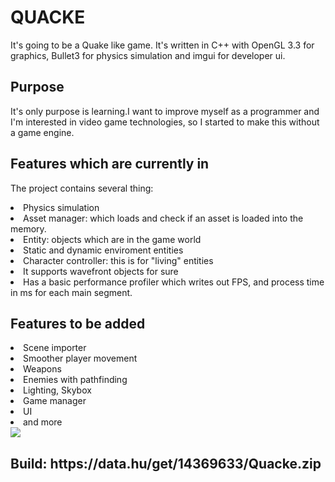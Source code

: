 <h1>QUACKE</h1>
<p>It's going to be a Quake like game. It's written in C++ with OpenGL 3.3 for graphics, Bullet3 for physics simulation and imgui for developer ui.</p>
<h2>Purpose</h2>
<p>It's only purpose is learning.I want to improve myself as a programmer and I'm interested in video game technologies, so I started to make this without a game engine.</p>
<h2>Features which are currently in</h2>
<p>The project contains several thing:</p>
<lu>
  <li>
    Physics simulation
  </li>
  <li>
    Asset manager: which loads and check if an asset is loaded into the memory. 
  </li>
  <li>
    Entity: objects which are in the game world
  <li>
    Static and dynamic enviroment entities
  </li>
  <li>
    Character controller: this is for "living" entities
  </li>
  <li>
    It supports wavefront objects for sure
  </li>
  <li>
    Has a basic performance profiler which writes out FPS, and process time in ms for each main segment.
  </li>
</lu>
<h2>Features to be added</h2>
<lu>
  <li>
    Scene importer
  </li>
  <li>
    Smoother player movement
  </li>
  <li>
    Weapons
  </li>
  <li>
    Enemies with pathfinding
  </li>
  <li>
    Lighting, Skybox
  </li>
  <li>
    Game manager
  </li>
  <li>
    UI
  </li>
  <li>
    and more
  </li>
</lu>
<img src="https://github.com/user-attachments/assets/27a9a242-2659-4eea-b4e7-02e49fe4c87b">
<h2>Build: https://data.hu/get/14369633/Quacke.zip</h2>
